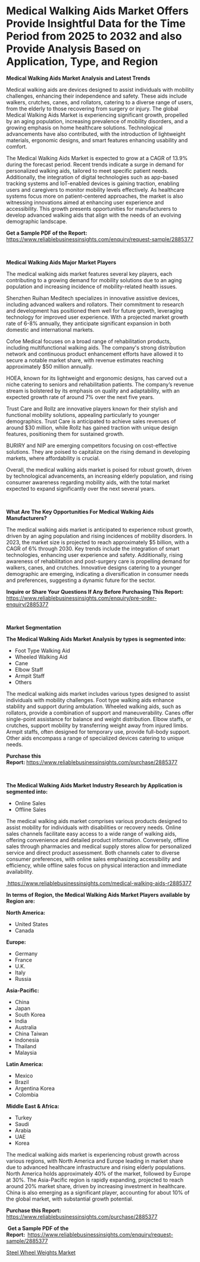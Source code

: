 <p><h1>Medical Walking Aids Market Offers Provide Insightful Data for the Time Period from 2025 to 2032 and also Provide Analysis Based on Application, Type, and Region</h1></p><p><strong>Medical Walking Aids Market Analysis and Latest Trends</strong></p>
<p><p>Medical walking aids are devices designed to assist individuals with mobility challenges, enhancing their independence and safety. These aids include walkers, crutches, canes, and rollators, catering to a diverse range of users, from the elderly to those recovering from surgery or injury. The global Medical Walking Aids Market is experiencing significant growth, propelled by an aging population, increasing prevalence of mobility disorders, and a growing emphasis on home healthcare solutions. Technological advancements have also contributed, with the introduction of lightweight materials, ergonomic designs, and smart features enhancing usability and comfort.</p><p>The Medical Walking Aids Market is expected to grow at a CAGR of 13.9% during the forecast period. Recent trends indicate a surge in demand for personalized walking aids, tailored to meet specific patient needs. Additionally, the integration of digital technologies such as app-based tracking systems and IoT-enabled devices is gaining traction, enabling users and caregivers to monitor mobility levels effectively. As healthcare systems focus more on patient-centered approaches, the market is also witnessing innovations aimed at enhancing user experience and accessibility. This growth presents opportunities for manufacturers to develop advanced walking aids that align with the needs of an evolving demographic landscape.</p></p>
<p><strong>Get a Sample PDF of the Report:&nbsp;</strong> <a href="https://www.reliablebusinessinsights.com/enquiry/request-sample/2885377?utm_campaign=3004&utm_medium=2&utm_source=Github&utm_content=ia&utm_term=13032025&utm_id=medical-walking-aids">https://www.reliablebusinessinsights.com/enquiry/request-sample/2885377</a></p>
<p>&nbsp;</p>
<p><strong>Medical Walking Aids Major Market Players</strong></p>
<p><p>The medical walking aids market features several key players, each contributing to a growing demand for mobility solutions due to an aging population and increasing incidence of mobility-related health issues. </p><p>Shenzhen Ruihan Meditech specializes in innovative assistive devices, including advanced walkers and rollators. Their commitment to research and development has positioned them well for future growth, leveraging technology for improved user experience. With a projected market growth rate of 6-8% annually, they anticipate significant expansion in both domestic and international markets.</p><p>Cofoe Medical focuses on a broad range of rehabilitation products, including multifunctional walking aids. The company's strong distribution network and continuous product enhancement efforts have allowed it to secure a notable market share, with revenue estimates reaching approximately $50 million annually.</p><p>HOEA, known for its lightweight and ergonomic designs, has carved out a niche catering to seniors and rehabilitation patients. The company’s revenue stream is bolstered by its emphasis on quality and adaptability, with an expected growth rate of around 7% over the next five years.</p><p>Trust Care and Rollz are innovative players known for their stylish and functional mobility solutions, appealing particularly to younger demographics. Trust Care is anticipated to achieve sales revenues of around $30 million, while Rollz has gained traction with unique design features, positioning them for sustained growth.</p><p>BURIRY and NIP are emerging competitors focusing on cost-effective solutions. They are poised to capitalize on the rising demand in developing markets, where affordability is crucial.</p><p>Overall, the medical walking aids market is poised for robust growth, driven by technological advancements, an increasing elderly population, and rising consumer awareness regarding mobility aids, with the total market expected to expand significantly over the next several years.</p></p>
<p>&nbsp;</p>
<p><strong>What Are The Key Opportunities For Medical Walking Aids Manufacturers?</strong></p>
<p><p>The medical walking aids market is anticipated to experience robust growth, driven by an aging population and rising incidences of mobility disorders. In 2023, the market size is projected to reach approximately $5 billion, with a CAGR of 6% through 2030. Key trends include the integration of smart technologies, enhancing user experience and safety. Additionally, rising awareness of rehabilitation and post-surgery care is propelling demand for walkers, canes, and crutches. Innovative designs catering to a younger demographic are emerging, indicating a diversification in consumer needs and preferences, suggesting a dynamic future for the sector.</p></p>
<p><strong>Inquire or Share Your Questions If Any Before Purchasing This Report:</strong> <a href="https://www.reliablebusinessinsights.com/enquiry/pre-order-enquiry/2885377?utm_campaign=3004&utm_medium=2&utm_source=Github&utm_content=ia&utm_term=13032025&utm_id=medical-walking-aids">https://www.reliablebusinessinsights.com/enquiry/pre-order-enquiry/2885377</a></p>
<p>&nbsp;</p>
<p><strong>Market Segmentation</strong></p>
<p><strong>The Medical Walking Aids Market Analysis by types is segmented into:</strong></p>
<p><ul><li> Foot Type Walking Aid</li><li>Wheeled Walking Aid</li><li>Cane</li><li>Elbow Staff</li><li>Armpit Staff</li><li>Others</li></ul></p>
<p><p>The medical walking aids market includes various types designed to assist individuals with mobility challenges. Foot type walking aids enhance stability and support during ambulation. Wheeled walking aids, such as rollators, provide a combination of support and maneuverability. Canes offer single-point assistance for balance and weight distribution. Elbow staffs, or crutches, support mobility by transferring weight away from injured limbs. Armpit staffs, often designed for temporary use, provide full-body support. Other aids encompass a range of specialized devices catering to unique needs.</p></p>
<p><strong>Purchase this Report:&nbsp;</strong><a href="https://www.reliablebusinessinsights.com/purchase/2885377?utm_campaign=3004&utm_medium=2&utm_source=Github&utm_content=ia&utm_term=13032025&utm_id=medical-walking-aids">https://www.reliablebusinessinsights.com/purchase/2885377</a></p>
<p>&nbsp;</p>
<p><strong>The Medical Walking Aids Market Industry Research by Application is segmented into:</strong></p>
<p><ul><li>Online Sales</li><li>Offline Sales</li></ul></p>
<p><p>The medical walking aids market comprises various products designed to assist mobility for individuals with disabilities or recovery needs. Online sales channels facilitate easy access to a wide range of walking aids, offering convenience and detailed product information. Conversely, offline sales through pharmacies and medical supply stores allow for personalized service and direct product assessment. Both channels cater to diverse consumer preferences, with online sales emphasizing accessibility and efficiency, while offline sales focus on physical interaction and immediate availability.</p></p>
<p><a href="https://www.reliablebusinessinsights.com/medical-walking-aids-r2885377?utm_campaign=3004&utm_medium=2&utm_source=Github&utm_content=ia&utm_term=13032025&utm_id=medical-walking-aids">&nbsp;https://www.reliablebusinessinsights.com/medical-walking-aids-r2885377</a></p>
<p><strong>In terms of Region, the Medical Walking Aids Market Players available by Region are:</strong></p>
<p>
    <p> <strong> North America: </strong>
        <ul>
            <li>United States</li>
            <li>Canada</li>
        </ul>
        </p> 
    <p> <strong> Europe: </strong>
        <ul>
            <li>Germany</li>
            <li>France</li>
            <li>U.K.</li>
            <li>Italy</li>
            <li>Russia</li>
        </ul>
        </p> 
    <p> <strong> Asia-Pacific: </strong>
        <ul>
            <li>China</li>
            <li>Japan</li>
            <li>South Korea</li>
            <li>India</li>
            <li>Australia</li>
            <li>China Taiwan</li>
            <li>Indonesia</li>
            <li>Thailand</li>
            <li>Malaysia</li>
        </ul>
        </p> 
    <p> <strong> Latin America: </strong>
        <ul>
            <li>Mexico</li>
            <li>Brazil</li>
            <li>Argentina Korea</li>
            <li>Colombia</li>
        </ul>
        </p> 
    <p> <strong> Middle East & Africa: </strong>
        <ul>
            <li>Turkey</li>
            <li>Saudi</li>
            <li>Arabia</li>
            <li>UAE</li>
            <li>Korea</li>
        </ul>
    </p>
    </p>
<p><p>The medical walking aids market is experiencing robust growth across various regions, with North America and Europe leading in market share due to advanced healthcare infrastructure and rising elderly populations. North America holds approximately 40% of the market, followed by Europe at 30%. The Asia-Pacific region is rapidly expanding, projected to reach around 20% market share, driven by increasing investment in healthcare. China is also emerging as a significant player, accounting for about 10% of the global market, with substantial growth potential.</p></p>
<p><strong>Purchase this Report: </strong><a href="https://www.reliablebusinessinsights.com/purchase/2885377?utm_campaign=3004&utm_medium=2&utm_source=Github&utm_content=ia&utm_term=13032025&utm_id=medical-walking-aids">https://www.reliablebusinessinsights.com/purchase/2885377</a></p>
<p>&nbsp;<strong>Get a Sample PDF of the Report:&nbsp;&nbsp;</strong><a href="https://www.reliablebusinessinsights.com/enquiry/request-sample/2885377?utm_campaign=3004&utm_medium=2&utm_source=Github&utm_content=ia&utm_term=13032025&utm_id=medical-walking-aids">https://www.reliablebusinessinsights.com/enquiry/request-sample/2885377</a></p>
<p><strong></strong></p>
<p><p><a href="https://github.com/djibenesha/Market-Research-Report-List-1/blob/main/steel-wheel-weights-market.md?utm_campaign=3004&utm_medium=2&utm_source=Github&utm_content=ia&utm_term=13032025&utm_id=medical-walking-aids">Steel Wheel Weights Market</a></p></p>